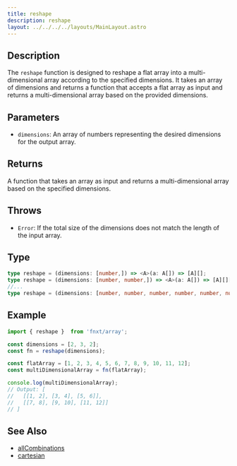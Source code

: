 ```yaml
---
title: reshape
description: reshape
layout: ../../../../layouts/MainLayout.astro
---
```


## Description
The `reshape` function is designed to reshape a flat array into a multi-dimensional array according to the specified dimensions. It takes an array of dimensions and returns a function that accepts a flat array as input and returns a multi-dimensional array based on the provided dimensions.

## Parameters
- `dimensions`: An array of numbers representing the desired dimensions for the output array.

## Returns
A function that takes an array as input and returns a multi-dimensional array based on the specified dimensions.

## Throws
- `Error`: If the total size of the dimensions does not match the length of the input array.

## Type

```ts
type reshape = (dimensions: [number,]) => <A>(a: A[]) => [A][];
type reshape = (dimensions: [number, number,]) => <A>(a: A[]) => [A][][];
//...
type reshape = (dimensions: [number, number, number, number, number, number, number, number]) =>  <A>(a: A[]) => [A][][][][][][][][];
```

## Example

```typescript
import { reshape }  from 'fnxt/array';

const dimensions = [2, 3, 2];
const fn = reshape(dimensions);

const flatArray = [1, 2, 3, 4, 5, 6, 7, 8, 9, 10, 11, 12];
const multiDimensionalArray = fn(flatArray);

console.log(multiDimensionalArray);
// Output: [
//   [[1, 2], [3, 4], [5, 6]],
//   [[7, 8], [9, 10], [11, 12]]
// ]
```


## See Also

- [allCombinations](../allCombinations)
- [cartesian](../cartesian)
